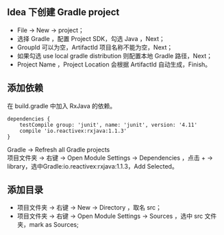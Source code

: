 ## Idea 下创建 Gradle project
- File -> New -> project；
- 选择 Gradle ，配置 Project SDK，勾选 Java ，Next；
- GroupId 可以为空，ArtifactId 项目名称不能为空，Next；
- 如果勾选 use local gradle distribution 则配置本地 Gradle 路径，Next；
- Project Name ，Project Location 会根据 ArtifactId 自动生成，Finish。
## 添加依赖
在 build.gradle 中加入 RxJava 的依赖。
```
dependencies {
    testCompile group: 'junit', name: 'junit', version: '4.11'
    compile 'io.reactivex:rxjava:1.1.3'
}
```
Gradle -> Refresh all Gradle projects  
项目文件夹 -> 右键 -> Open Module Settings -> Dependencies ，点击 + -> library，选中Gradle:io.reactivex:rxjava:1.1.3，Add Selected。

## 添加目录
- 项目文件夹 -> 右键 -> New -> Directory ，取名 src；
- 项目文件夹 -> 右键 -> Open Module Settings -> Sources ，选中 src 文件夹，mark as Sources;
